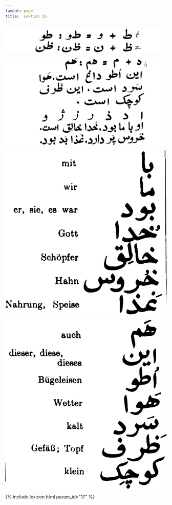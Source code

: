 ```yaml
---
layout: page
title:  Lektion 16
---
```



![image](/assets/s/027.png-07.png)

![image](/assets/s/028.png-02.png)

![image](/assets/s/2col/028.png-07_1L.png)

![image](/assets/s/2col/028.png-07_2R.png)

{% include lexicon.html param_id="17" %}
